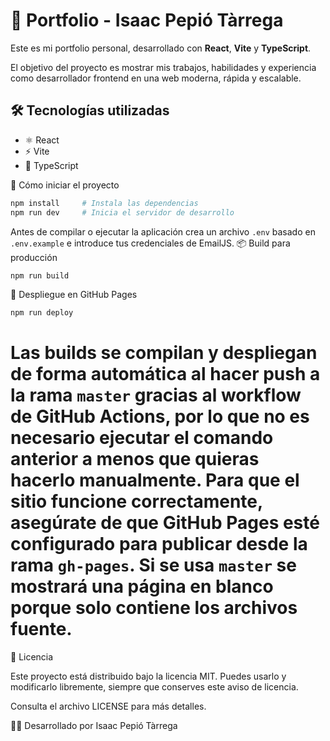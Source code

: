 # 🚀 Portfolio - Isaac Pepió Tàrrega

Este es mi portfolio personal, desarrollado con **React**, **Vite** y **TypeScript**.

El objetivo del proyecto es mostrar mis trabajos, habilidades y experiencia como desarrollador frontend en una web moderna, rápida y escalable.

## 🛠️ Tecnologías utilizadas

- ⚛️ React
- ⚡ Vite
- 🧠 TypeScript

🚀 Cómo iniciar el proyecto
```bash
npm install     # Instala las dependencias
npm run dev     # Inicia el servidor de desarrollo
```
Antes de compilar o ejecutar la aplicación crea un archivo `.env` basado en
`.env.example` e introduce tus credenciales de EmailJS.
📦 Build para producción
```bash
npm run build
```
🚀 Despliegue en GitHub Pages
```bash
npm run deploy
```
Las builds se compilan y despliegan de forma automática al hacer push a la rama `master` gracias al workflow de GitHub Actions, por lo que no es necesario ejecutar el comando anterior a menos que quieras hacerlo manualmente.
Para que el sitio funcione correctamente, asegúrate de que GitHub Pages esté configurado para publicar desde la rama `gh-pages`. Si se usa `master` se mostrará una página en blanco porque solo contiene los archivos fuente.
=======
📄 Licencia

Este proyecto está distribuido bajo la licencia MIT. Puedes usarlo y modificarlo libremente, siempre que conserves este aviso de licencia.

Consulta el archivo LICENSE para más detalles.

👨‍💻 Desarrollado por Isaac Pepió Tàrrega
